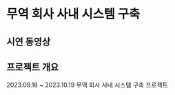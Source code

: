 <h1>무역 회사 사내 시스템 구축</h1>

<h2>시연 동영상</h2>



<h2>프로젝트 개요</h2>
2023.09.18 ~ 2023.10.19 무역 회사 사내 시스템 구축 프로젝트
